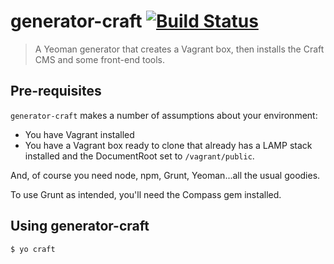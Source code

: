 # generator-craft [![Build Status](https://travis-ci.org/ktbartholomew/generator-craft.svg?branch=master)](https://travis-ci.org/ktbartholomew/generator-craft)

> A Yeoman generator that creates a Vagrant box, then installs the Craft CMS and some front-end tools.

## Pre-requisites

`generator-craft` makes a number of assumptions about your environment:

* You have Vagrant installed
* You have a Vagrant box ready to clone that already has a LAMP stack installed and the DocumentRoot set to `/vagrant/public`.

And, of course you need node, npm, Grunt, Yeoman...all the usual goodies.

To use Grunt as intended, you'll need the Compass gem installed.

## Using generator-craft

```
$ yo craft
```
